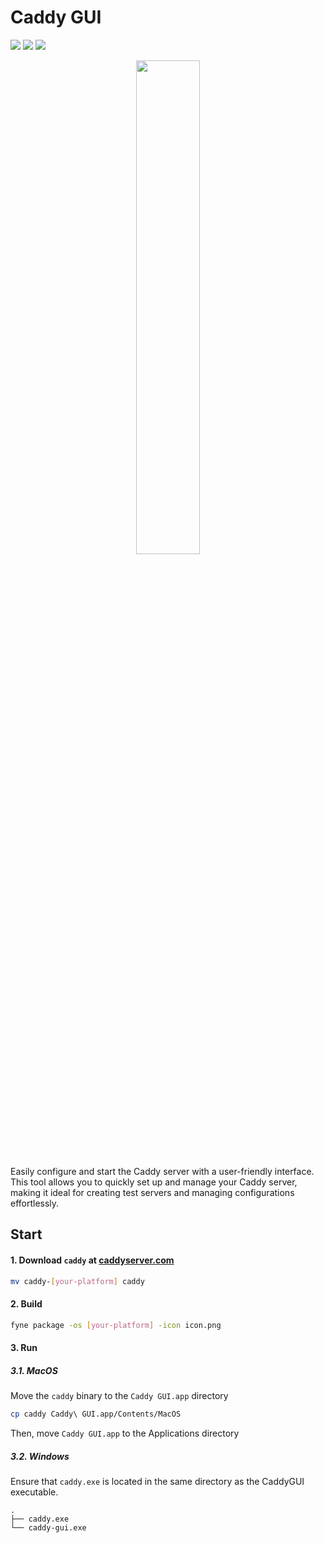 # Caddy GUI

![](https://img.shields.io/badge/Golang-1.22-blue)
![](https://img.shields.io/badge/Fyne-v2-blue)
![](https://img.shields.io/badge/PRs-welcome-green)

<p align="center">
  <img src="https://github.com/user-attachments/assets/09d70ea6-2c53-406f-889f-c6e05a919e99" width="45%"/>
</p>

Easily configure and start the Caddy server with a user-friendly interface. This tool allows you to quickly set up and manage your Caddy server, making it ideal for creating test servers and managing configurations effortlessly.

## Start

#### 1. Download `caddy` at [caddyserver.com](https://caddyserver.com/download)

```bash
mv caddy-[your-platform] caddy
```

#### 2. Build

```bash
fyne package -os [your-platform] -icon icon.png
```

#### 3. Run

##### 3.1. MacOS

Move the `caddy` binary to the `Caddy GUI.app` directory

```bash
cp caddy Caddy\ GUI.app/Contents/MacOS
```

Then, move `Caddy GUI.app` to the Applications directory

##### 3.2. Windows

Ensure that `caddy.exe` is located in the same directory as the CaddyGUI executable.

```
.
├── caddy.exe
└── caddy-gui.exe
```
